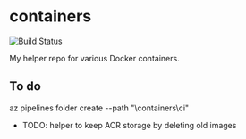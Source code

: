 # containers

[![Build Status](https://dev.azure.com/rjfmachado/azuredemos/_apis/build/status/rjfmachado.containers?branchName=master)](https://dev.azure.com/rjfmachado/azuredemos/_build/latest?definitionId=19&branchName=master)

My helper repo for various Docker containers.

## To do
az pipelines folder create --path "\containers\ci"

- TODO: helper to keep ACR storage by deleting old images